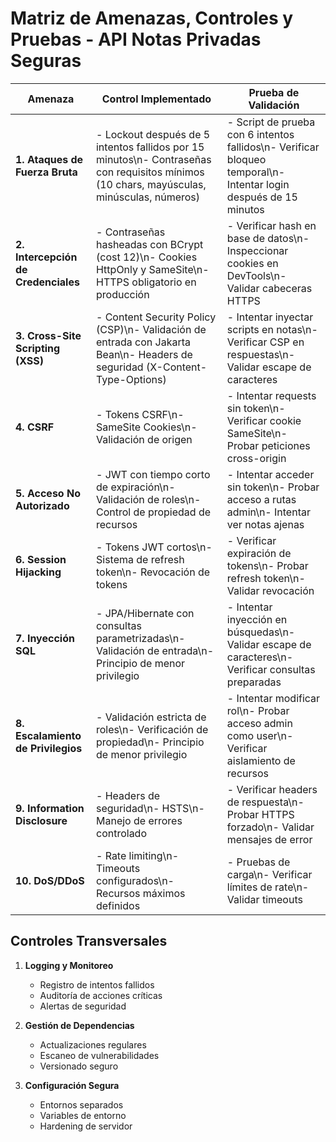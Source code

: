 # Matriz de Amenazas, Controles y Pruebas - API Notas Privadas Seguras

| Amenaza | Control Implementado | Prueba de Validación |
|---------|---------------------|---------------------|
| **1. Ataques de Fuerza Bruta** | - Lockout después de 5 intentos fallidos por 15 minutos\n- Contraseñas con requisitos mínimos (10 chars, mayúsculas, minúsculas, números) | - Script de prueba con 6 intentos fallidos\n- Verificar bloqueo temporal\n- Intentar login después de 15 minutos |
| **2. Intercepción de Credenciales** | - Contraseñas hasheadas con BCrypt (cost 12)\n- Cookies HttpOnly y SameSite\n- HTTPS obligatorio en producción | - Verificar hash en base de datos\n- Inspeccionar cookies en DevTools\n- Validar cabeceras HTTPS |
| **3. Cross-Site Scripting (XSS)** | - Content Security Policy (CSP)\n- Validación de entrada con Jakarta Bean\n- Headers de seguridad (X-Content-Type-Options) | - Intentar inyectar scripts en notas\n- Verificar CSP en respuestas\n- Validar escape de caracteres |
| **4. CSRF** | - Tokens CSRF\n- SameSite Cookies\n- Validación de origen | - Intentar requests sin token\n- Verificar cookie SameSite\n- Probar peticiones cross-origin |
| **5. Acceso No Autorizado** | - JWT con tiempo corto de expiración\n- Validación de roles\n- Control de propiedad de recursos | - Intentar acceder sin token\n- Probar acceso a rutas admin\n- Intentar ver notas ajenas |
| **6. Session Hijacking** | - Tokens JWT cortos\n- Sistema de refresh token\n- Revocación de tokens | - Verificar expiración de tokens\n- Probar refresh token\n- Validar revocación |
| **7. Inyección SQL** | - JPA/Hibernate con consultas parametrizadas\n- Validación de entrada\n- Principio de menor privilegio | - Intentar inyección en búsquedas\n- Validar escape de caracteres\n- Verificar consultas preparadas |
| **8. Escalamiento de Privilegios** | - Validación estricta de roles\n- Verificación de propiedad\n- Principio de menor privilegio | - Intentar modificar rol\n- Probar acceso admin como user\n- Verificar aislamiento de recursos |
| **9. Information Disclosure** | - Headers de seguridad\n- HSTS\n- Manejo de errores controlado | - Verificar headers de respuesta\n- Probar HTTPS forzado\n- Validar mensajes de error |
| **10. DoS/DDoS** | - Rate limiting\n- Timeouts configurados\n- Recursos máximos definidos | - Pruebas de carga\n- Verificar límites de rate\n- Validar timeouts |

## Controles Transversales
1. **Logging y Monitoreo**
   - Registro de intentos fallidos
   - Auditoría de acciones críticas
   - Alertas de seguridad

2. **Gestión de Dependencias**
   - Actualizaciones regulares
   - Escaneo de vulnerabilidades
   - Versionado seguro

3. **Configuración Segura**
   - Entornos separados
   - Variables de entorno
   - Hardening de servidor
